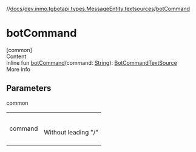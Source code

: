 //[docs](../../index.md)/[dev.inmo.tgbotapi.types.MessageEntity.textsources](index.md)/[botCommand](bot-command.md)



# botCommand  
[common]  
Content  
inline fun [botCommand](bot-command.md)(command: [String](https://kotlinlang.org/api/latest/jvm/stdlib/kotlin/-string/index.html)): [BotCommandTextSource](-bot-command-text-source/index.md)  
More info  


## Parameters  
  
common  
  
| | |
|---|---|
| <a name="dev.inmo.tgbotapi.types.MessageEntity.textsources//botCommand/#kotlin.String/PointingToDeclaration/"></a>command| <a name="dev.inmo.tgbotapi.types.MessageEntity.textsources//botCommand/#kotlin.String/PointingToDeclaration/"></a><br><br>Without leading "/"<br><br>|
  
  




